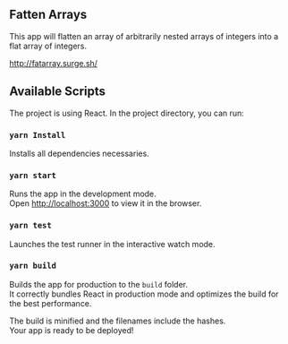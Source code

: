 ## Fatten Arrays

This app will flatten an array of arbitrarily nested arrays of integers into a flat array of integers.

http://fatarray.surge.sh/

## Available Scripts

The project is using React.
In the project directory, you can run:

### `yarn Install`

Installs all dependencies necessaries.

### `yarn start`

Runs the app in the development mode.<br />
Open [http://localhost:3000](http://localhost:3000) to view it in the browser.

### `yarn test`

Launches the test runner in the interactive watch mode.

### `yarn build`

Builds the app for production to the `build` folder.<br />
It correctly bundles React in production mode and optimizes the build for the best performance.

The build is minified and the filenames include the hashes.<br />
Your app is ready to be deployed!



